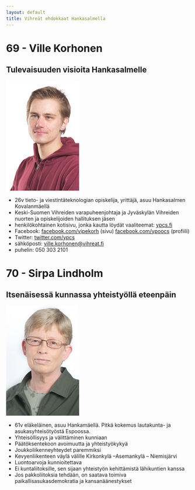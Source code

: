 ```yaml
---
layout: default
title: Vihreät ehdokkaat Hankasalmella
---
```


# 69 - Ville Korhonen
## Tulevaisuuden visioita Hankasalmelle
![#69 Ville Korhonen](media/img/s_fix-ehdokaskuva-60.jpg)

 - 26v tieto- ja viestintäteknologian opiskelija, yrittäjä, asuu Hankasalmen Kovalanmäellä
 - Keski-Suomen Vihreiden varapuheenjohtaja ja Jyväskylän Vihreiden nuorten ja opiskelijoiden hallituksen jäsen
 - henkilökohtainen kotisivu, jonka kautta löydät vaaliteemat: [ypcs.fi](http://ypcs.fi)
 - Facebook: [facebook.com/vipekorh](https://www.facebook.com/vipekorh) (sivu) [facebook.com/ypoocs](https://www.facebook.com/ypoocs) (profiili)
 - Twitter: [twitter.com/ypcs](https://twitter.com/ypcs)
 - sähköposti: [ville.korhonen@vihreat.fi](mailto:ville.korhonen@vihreat.fi)
 - puhelin: 050 303 2101


# 70 - Sirpa Lindholm
## Itsenäisessä kunnassa yhteistyöllä eteenpäin
![#70 Sirpa Lindholm](media/img/s_ehdokaskuva-169.jpg)

 - 61v eläkeläinen, asuu Hankamäellä. Pitkä kokemus lautakunta- ja asukasyhteisötyöstä Espoossa.
 - Yhteisöllisyys ja välittäminen kunniaan
 - Päätöksentekoon avoimuutta ja yhteistyökykyä
 - Joukkoliikenneyhteydet paremmiksi
 - Kevyenliikenteen väylä välille Kirkonkylä –Asemankylä – Niemisjärvi
 - Luontoarvoja kunnioitettava
 - Ei kuntaliitoksille, sen sijaan yhteistyön kehittämistä lähikuntien kanssa
 - Jos pakkoliitoksia tehdään, on saatava toimiva paikallisasukasdemokratia ja kansanäänestykset
